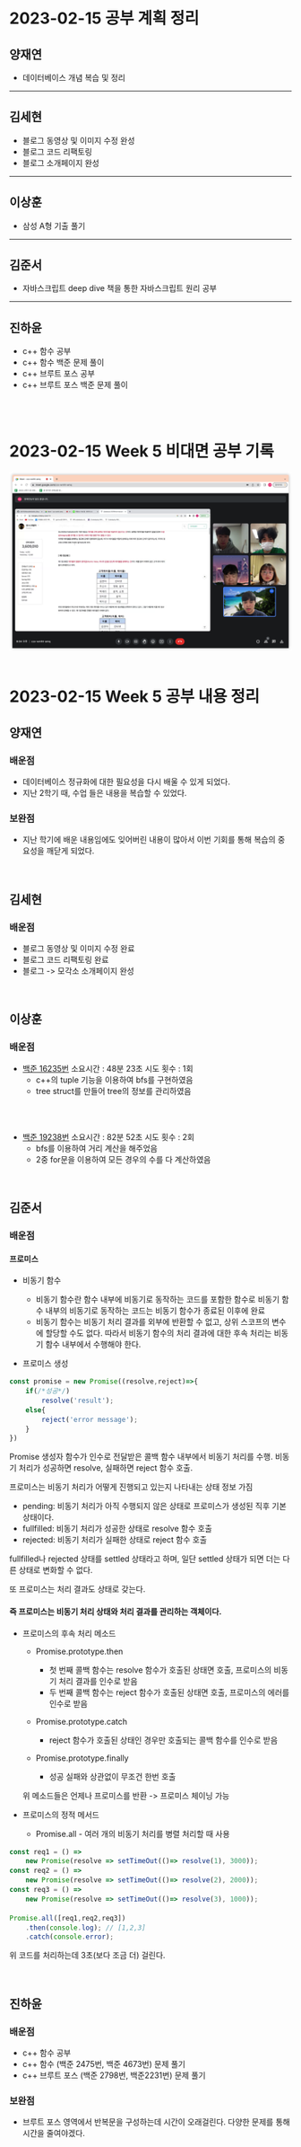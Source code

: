 # 2023-02-15 공부 계획 정리

## 양재연
- 데이터베이스 개념 복습 및 정리
---
## 김세현
- 블로그 동영상 및 이미지 수정 완성
- 블로그 코드 리팩토링
- 블로그 소개페이지 완성
---
## 이상훈
- 삼성 A형 기출 풀기
---
## 김준서
- 자바스크립트 deep dive 책을 통한 자바스크립트 원리 공부
---
## 진하윤
- c++ 함수 공부
- c++ 함수 백준 문제 풀이
- c++ 브루트 포스 공부
- c++ 브루트 포스 백준 문제 풀이
</br>
</br>

# 2023-02-15 Week 5 비대면 공부 기록

<img src="1.png">
</br>
</br>

# 2023-02-15 Week 5 공부 내용 정리

## 양재연

### 배운점

- 데이터베이스 정규화에 대한 필요성을 다시 배울 수 있게 되었다.
- 지난 2학기 때, 수업 들은 내용을 복습할 수 있었다.

### 보완점
- 지난 학기에 배운 내용임에도 잊어버린 내용이 많아서 이번 기회를 통해 복습의 중요성을 깨닫게 되었다.

</br>

## 김세현

### 배운점
- 블로그 동영상 및 이미지 수정 완료
- 블로그 코드 리팩토링 완료
- 블로그 -> 모각소 소개페이지 완성


</br>

## 이상훈

### 배운점

- <a href="https://www.acmicpc.net/problem/16235">백준 16235번</a> 소요시간 : 48분 23초 시도 횟수 : 1회
    * c++의 tuple 기능을 이용하여 bfs를 구현하였음
    * tree struct를 만들어 tree의 정보를 관리하였음
</br>
</br>

- <a href="https://www.acmicpc.net/problem/19238">백준 19238번</a> 소요시간 : 82분 52초 시도 횟수 : 2회
    * bfs를 이용하여 거리 계산을 해주었음
    * 2중 for문을 이용하여 모든 경우의 수를 다 계산하였음

</br>


## 김준서

### 배운점

#### 프로미스

* 비동기 함수 </br>
    - 비동기 함수란 함수 내부에 비동기로 동작하는 코드를 포함한 함수로 비동기 함수 내부의 비동기로 동작하는 코드는 비동기 함수가 종료된 이후에 완료
    - 비동기 함수는 비동기 처리 결과를 외부에 반환할 수 없고, 상위 스코프의 변수에 할당할 수도 없다. 따라서 비동기 함수의 처리 결과에 대한 후속 처리는 비동기 함수 내부에서 수행해야 한다.

* 프로미스 생성
``` javascript
const promise = new Promise((resolve,reject)=>{
    if(/*성공*/)
        resolve('result');
    else{
        reject('error message');
    }
})
```
Promise 생성자 함수가 인수로 전달받은 콜백 함수 내부에서 비동기 처리를 수행. 비동기 처리가 성공하면 resolve, 실패하면 reject 함수 호출.

프로미스는 비동기 처리가 어떻게 진행되고 있는지 나타내는 상태 정보 가짐

- pending: 비동기 처리가 아직 수행되지 않은 상태로 프로미스가 생성된 직후 기본 상태이다.
- fullfilled: 비동기 처리가 성공한 상태로 resolve 함수 호출
- rejected: 비동기 처리가 실패한 상태로 reject 함수 호출

fullfilled나 rejected 상태를 settled 상태라고 하며, 일단 settled 상태가 되면 더는 다른 상태로 변화할 수 없다.

또 프로미스는 처리 결과도 상태로 갖는다.

#### 즉 프로미스는 비동기 처리 상태와 처리 결과를 관리하는 객체이다.

* 프로미스의 후속 처리 메소드
    * Promise.prototype.then
        - 첫 번째 콜백 함수는 resolve 함수가 호출된 상태면 호출, 프로미스의 비동기 처리 결과를 인수로 받음
        - 두 번째 콜백 함수는 reject 함수가 호출된 상태면 호출, 프로미스의 에러를 인수로 받음


    * Promise.prototype.catch
        - reject 함수가 호출된 상태인 경우만 호출되는 콜백 함수를 인수로 받음

    * Promise.prototype.finally
        - 성공 실패와 상관없이 무조건 한번 호출 

    위 메소드들은 언제나 프로미스를 반환 -> 프로미스 체이닝 가능

* 프로미스의 정적 메서드
    * Promise.all - 여러 개의 비동기 처리를 병렬 처리할 때 사용
``` javascript
const req1 = () =>
    new Promise(resolve => setTimeOut(()=> resolve(1), 3000));
const req2 = () =>
    new Promise(resolve => setTimeOut(()=> resolve(2), 2000));
const req3 = () =>
    new Promise(resolve => setTimeOut(()=> resolve(3), 1000));

Promise.all([req1,req2,req3])
    .then(console.log); // [1,2,3] 
    .catch(console.error);
```
위 코드를 처리하는데 3초(보다 조금 더) 걸린다.

</br>

## 진하윤

### 배운점

- c++ 함수 공부
- c++ 함수 (백준 2475번, 백준 4673번) 문제 풀기
- c++ 브루트 포스 (백준 2798번, 백준2231번) 문제 풀기

### 보완점
- 브루트 포스 영역에서 반복문을 구성하는데 시간이 오래걸린다. 다양한 문제를 통해 시간을 줄여야겠다.